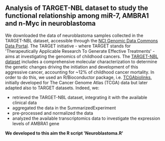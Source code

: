 ## Analysis of TARGET-NBL dataset to study the functional relationship among miR-7, AMBRA1 and n-Myc in neuroblastoma
We downloaded the data of neuroblastoma samples collected in the TARGET-NBL dataset, accessible through the [NCI Genomic Data Commons Data Portal](https://portal.gdc.cancer.gov/). The TARGET initiative - where TARGET stands for 'Therapeutically Applicable Research To Generate Effective Treatments' - aims at investigating the genomics of childhood cancers. The [TARGET-NBL dataset](https://ocg.cancer.gov/programs/target/projects/neuroblastoma) includes a comprehensive molecular characterization to determine the genetic changes driving the initiation and development of this aggressive cancer, accounting for ~12% of childhood cancer mortality.
In order to do this, we used an R/Bioconductor package, i.e. [TCGAbiolinks](https://www.ncbi.nlm.nih.gov/pubmed/26704973), initially developed for The Cancer Genome Atlas (TCGA) data but later adapted also to TARGET datasets.
Indeed, we:
- retrieved the TARGET-NBL dataset, integrating it with the available clinical data
- aggregated the data in the SummarizedExperiment
- pre-processed and normalized the data
- analyzed the available transcriptomics data to investigate the expression levels of AMBRA1 gene

**We developed to this aim the R script 'Neuroblastoma.R'**
